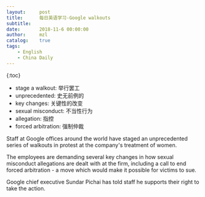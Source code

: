```yaml
---
layout:     post
title:      每日英语学习-Google walkouts
subtitle:   
date:       2018-11-6 00:00:00
author:     mzl
catalog:    true
tags:
    - English
    - China Daily
---
```


{:toc}

* stage a walkout: 举行罢工
* unprecedented: 史无前例的
* key changes: 关键性的改变
* sexual misconduct: 不当性行为
* allegation: 指控
* forced arbitration: 强制仲裁

Staff at Google offices around the world have staged an unprecedented series of walkouts in protest at the company's treatment of women.

The employees are demanding several key changes in how sexual misconduct allegations are dealt with at the firm, including a call to end forced arbitration - a move which would make it possible for victims to sue.

Google chief executive Sundar Pichai has told staff he supports their right to take the action.